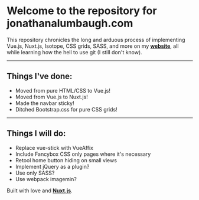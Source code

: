 # Welcome to the repository for jonathanalumbaugh.com

This repository chronicles the long and arduous process of implementing Vue.js, Nuxt.js, Isotope, CSS grids, SASS, and more on my **[website](https://jonathanalumbaugh.com)**, all while learning how the hell to use git (I still don't know).

----
## Things I've done:

* Moved from pure HTML/CSS to Vue.js!
* Moved from Vue.js to Nuxt.js!
* Made the navbar sticky!
* Ditched Bootstrap.css for pure CSS grids!

----
## Things I will do:

* Replace vue-stick with VueAffix
* Include Fancybox CSS only pages where it's necessary
* Retool home button hiding on small views
* Implement jQuery as a plugin?
* Use only SASS?
* Use webpack imagemin?

Built with love and **[Nuxt.js](https://github.com/nuxt/nuxt.js)**.
